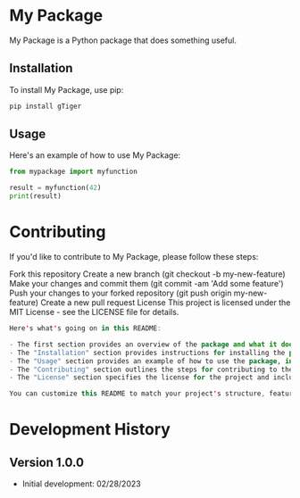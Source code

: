 # My Package

My Package is a Python package that does something useful.

## Installation

To install My Package, use pip:

```bash
pip install gTiger
```

## Usage

Here's an example of how to use My Package:

```python
from mypackage import myfunction

result = myfunction(42)
print(result)
```

# Contributing
If you'd like to contribute to My Package, please follow these steps:

Fork this repository
Create a new branch (git checkout -b my-new-feature)
Make your changes and commit them (git commit -am 'Add some feature')
Push your changes to your forked repository (git push origin my-new-feature)
Create a new pull request
License
This project is licensed under the MIT License - see the LICENSE file for details.


```kotlin
Here's what's going on in this README:

- The first section provides an overview of the package and what it does.
- The "Installation" section provides instructions for installing the package using pip.
- The "Usage" section provides an example of how to use the package, including code snippets.
- The "Contributing" section outlines the steps for contributing to the project, including forking the repository and creating a pull request.
- The "License" section specifies the license for the project and includes a link to the license file.

You can customize this README to match your project's structure, features, and licensing requirements.
```

# Development History

## Version 1.0.0 

- Initial development: 02/28/2023


